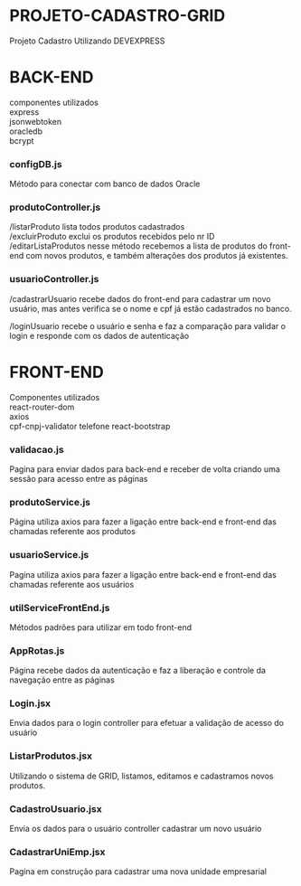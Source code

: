 # PROJETO-CADASTRO-GRID
Projeto Cadastro Utilizando DEVEXPRESS

# BACK-END
componentes utilizados<br/>
express<br/>
jsonwebtoken<br/>
oracledb<br/>
bcrypt

<h3>configDB.js</h3>
Método para conectar com banco de dados Oracle

<h3>produtoController.js</h3>

/listarProduto lista todos produtos cadastrados<br/>
/excluirProduto exclui os produtos recebidos pelo nr ID<br/>
/editarListaProdutos nesse método recebemos a lista de produtos do front-end
com novos produtos, e também alterações dos produtos já existentes.

<h3>usuarioController.js</h3>

/cadastrarUsuario recebe dados do front-end para cadastrar um novo usuário, mas antes verifica se o nome e cpf já estão cadastrados no banco.<br/>

/loginUsuario recebe o usuário e senha e faz a comparação para validar o login e responde com os dados de autenticação 


# FRONT-END
Componentes utilizados<br/>
react-router-dom<br/>
axios<br/>
cpf-cnpj-validator
telefone
react-bootstrap

<h3>validacao.js</h3>
Pagina para enviar dados para back-end e receber de volta criando uma sessão para acesso entre as páginas

<h3>produtoService.js</h3>
Página utiliza axios para fazer a ligação entre back-end e front-end das chamadas referente aos produtos

<h3>usuarioService.js</h3>
Pagina utiliza axios para fazer a ligação entre back-end e front-end das chamadas referente aos usuários

<h3>utilServiceFrontEnd.js</h3>
Métodos padrões para utilizar em todo front-end

<h3>AppRotas.js</h3>
Página recebe dados da autenticação e faz a liberação e controle da navegação entre as páginas

<h3>Login.jsx</h3>
Envia dados para o login controller para efetuar a validação de acesso do usuário

<h3>ListarProdutos.jsx</h3>
Utilizando o sistema de GRID, listamos, editamos e cadastramos novos produtos.

<h3>CadastroUsuario.jsx</h3>
Envia os dados para o usuário controller cadastrar um novo usuário

<h3>CadastrarUniEmp.jsx</h3>
Pagina em construção para cadastrar uma nova unidade empresarial
